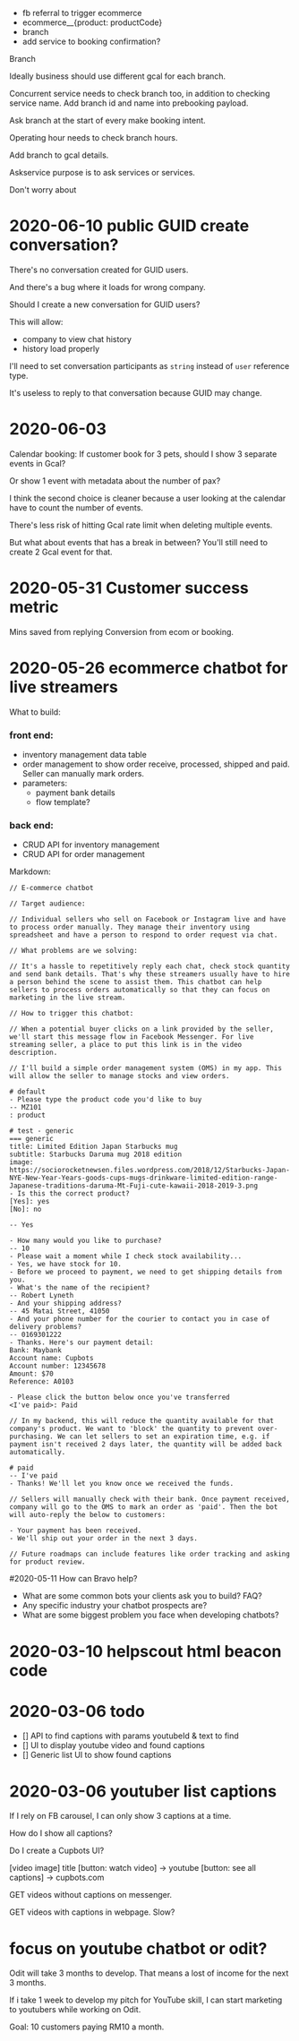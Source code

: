 - fb referral to trigger ecommerce
- ecommerce__{product: productCode}
- branch
- add service to booking confirmation?

Branch

Ideally business should use different gcal for each branch.

Concurrent service needs to check branch too, in addition to checking service name. Add branch id and name into prebooking payload.

Ask branch at the start of every make booking intent.

Operating hour needs to check branch hours.

Add branch to gcal details.




Askservice purpose is to ask services or services.

Don't worry about 

# 2020-06-10 public GUID create conversation?

There's no conversation created for GUID users.

And there's a bug where it loads for wrong company.

Should I create a new conversation for GUID users? 

This will allow:
- company to view chat history
- history load properly

I'll need to set conversation participants as `string` instead of `user` reference type.

It's useless to reply to that conversation because GUID may change.

# 2020-06-03

Calendar booking: If customer book for 3 pets, should I show 3 separate events in Gcal?

Or show 1 event with metadata about the number of pax?

I think the second choice is cleaner because a user looking at the calendar have to count the number of events.

There's less risk of hitting Gcal rate limit when deleting multiple events.

But what about events that has a break in between? You'll still need to create 2 Gcal event for that.


# 2020-05-31 Customer success metric

Mins saved from replying
Conversion from ecom or booking.


# 2020-05-26 ecommerce chatbot for live streamers

What to build:

### front end:
- inventory management data table
- order management to show order receive, processed, shipped and paid. Seller can manually mark orders.
- parameters:
  - payment bank details
  - flow template?

### back end:
- CRUD API for inventory management
- CRUD API for order management

Markdown:

```
// E-commerce chatbot

// Target audience: 

// Individual sellers who sell on Facebook or Instagram live and have to process order manually. They manage their inventory using spreadsheet and have a person to respond to order request via chat.

// What problems are we solving: 

// It's a hassle to repetitively reply each chat, check stock quantity and send bank details. That's why these streamers usually have to hire a person behind the scene to assist them. This chatbot can help sellers to process orders automatically so that they can focus on marketing in the live stream. 

// How to trigger this chatbot:

// When a potential buyer clicks on a link provided by the seller, we'll start this message flow in Facebook Messenger. For live streaming seller, a place to put this link is in the video description. 

// I'll build a simple order management system (OMS) in my app. This will allow the seller to manage stocks and view orders.

# default
- Please type the product code you'd like to buy
-- MZ101
: product

# test - generic
=== generic
title: Limited Edition Japan Starbucks mug
subtitle: Starbucks Daruma mug 2018 edition
image: https://sociorocketnewsen.files.wordpress.com/2018/12/Starbucks-Japan-NYE-New-Year-Years-goods-cups-mugs-drinkware-limited-edition-range-Japanese-traditions-daruma-Mt-Fuji-cute-kawaii-2018-2019-3.png
- Is this the correct product?
[Yes]: yes
[No]: no

-- Yes

- How many would you like to purchase?
-- 10
- Please wait a moment while I check stock availability...
- Yes, we have stock for 10.
- Before we proceed to payment, we need to get shipping details from you.
- What's the name of the recipient?
-- Robert Lyneth
- And your shipping address?
-- 45 Matai Street, 41050
- And your phone number for the courier to contact you in case of delivery problems?
-- 0169301222
- Thanks. Here's our payment detail:
Bank: Maybank
Account name: Cupbots
Account number: 12345678
Amount: $70
Reference: A0103

- Please click the button below once you've transferred
<I've paid>: Paid

// In my backend, this will reduce the quantity available for that company's product. We want to 'block' the quantity to prevent over-purchasing. We can let sellers to set an expiration time, e.g. if payment isn't received 2 days later, the quantity will be added back automatically.

# paid
-- I've paid
- Thanks! We'll let you know once we received the funds.

// Sellers will manually check with their bank. Once payment received, company will go to the OMS to mark an order as 'paid'. Then the bot will auto-reply the below to customers:

- Your payment has been received.
- We'll ship out your order in the next 3 days.

// Future roadmaps can include features like order tracking and asking for product review.
```

#2020-05-11 How can Bravo help?

- What are some common bots your clients ask you to build? FAQ?
- Any specific industry your chatbot prospects are?
- What are some biggest problem you face when developing chatbots?

# 2020-03-10 helpscout html beacon code

<script type = "text/javascript"> ! function(e, t, n) {
    function a() {
        var e = t.getElementsByTagName("script")[0],
            n = t.createElement("script");
        n.type = "text/javascript", n.async = !0, n.src = "https://beacon-v2.helpscout.net", e.parentNode.insertBefore(n, e)
    }
    if (e.Beacon = n = function(t, n, a) {
            e.Beacon.readyQueue.push({
                method: t,
                options: n,
                data: a
            })
        }, n.readyQueue = [], "complete" === t.readyState) return a();
    e.attachEvent ? e.attachEvent("onload", a) : e.addEventListener("load", a, !1)
}(window, document, window.Beacon || function() {}); <
/script>

<script type="text/javascript">window.Beacon('init', 'd873bd7e-adc1-493d-b3dd-151f45810991')</script>

# 2020-03-06 todo
- [] API to find captions with params youtubeId & text to find
- [] UI to display youtube video and found captions
- [] Generic list UI to show found captions

# 2020-03-06 youtuber list captions

If I rely on FB carousel, I can only show 3 captions at a time.

How do I show all captions?

Do I create a Cupbots UI?

[video image]
title
[button: watch video] -> youtube
[button: see all captions] -> cupbots.com 

GET videos without captions on messenger.

GET videos with captions in webpage. Slow?

# focus on youtube chatbot or odit?

Odit will take 3 months to develop. That means a lost of income for the next 3 months.

If i take 1 week to develop my pitch for YouTube skill, I can start marketing to youtubers while working on Odit.

Goal: 10 customers paying RM10 a month.
